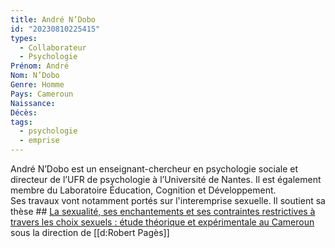 ```yaml
---
title: André N’Dobo 
id: "20230810225415"
types:
  - Collaborateur
  - Psychologie
Prénom: André
Nom: N’Dobo
Genre: Homme
Pays: Cameroun
Naissance: 
Décès: 
tags:
  - psychologie
  - emprise
---
```


André N’Dobo est un enseignant-chercheur en psychologie sociale et directeur de l’UFR de psychologie à l’Université de Nantes. Il est également membre du Laboratoire Éducation, Cognition et Développement.  
Ses travaux vont notamment portés sur l'interemprise sexuelle. Il soutient sa thèse ## [La sexualité, ses enchantements et ses contraintes restrictives à travers les choix sexuels : étude théorique et expérimentale au Cameroun](https://www.theses.fr/1991PA070086) sous la direction de [[d:Robert Pagès]]